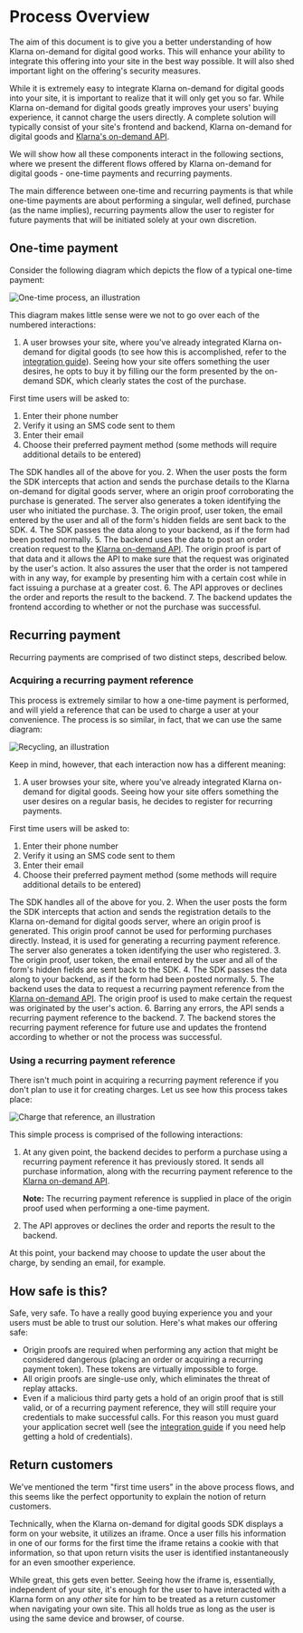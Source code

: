 # Process Overview
The aim of this document is to give you a better understanding of how Klarna on-demand for digital good works. This will enhance your ability to integrate this offering into your site in the best way possible. It will also shed important light on the offering's security measures.

While it is extremely easy to integrate Klarna on-demand for digital goods into your site, it is important to realize that it will only get you so far. While Klarna on-demand for digital goods greatly improves your users' buying experience, it cannot charge the users directly. A complete solution will typically consist of your site's frontend and backend, Klarna on-demand for digital goods and [Klarna's on-demand API](http://docs.inapp.apiary.io/).

We will show how all these components interact in the following sections, where we present the different flows offered by Klarna on-demand for digital goods - one-time payments and recurring payments.

The main difference between one-time and recurring payments is that while one-time payments are about performing a singular, well defined, purchase (as the name implies), recurring payments allow the user to register for future payments that will be initiated solely at your own discretion.

## One-time payment
Consider the following diagram which depicts the flow of a typical one-time payment:

![One-time process, an illustration](process_one_time.png)

This diagram makes little sense were we not to go over each of the numbered interactions:

1. A user browses your site, where you've already integrated Klarna on-demand for digital goods (to see how this is accomplished, refer to the [integration guide](integration.md)). Seeing how your site offers something the user desires, he opts to buy it by filling our the form presented by the on-demand SDK, which clearly states the cost of the purchase.

  First time users will be asked to:
  1. Enter their phone number
  2. Verify it using an SMS code sent to them
  3. Enter their email
  4. Choose their preferred payment method (some methods will require additional details to be entered)

  The SDK handles all of the above for you.
2. When the user posts the form the SDK intercepts that action and sends the purchase details to the Klarna on-demand for digital goods server, where an origin proof corroborating the purchase is generated. The server also generates a token identifying the user who initiated the purchase.
3. The origin proof, user token, the email entered by the user and all of the form's hidden fields are sent back to the SDK.
4. The SDK passes the data along to your backend, as if the form had been posted normally.
5. The backend uses the data to post an order creation request to the [Klarna on-demand API](http://docs.inapp.apiary.io/#orders). The origin proof is part of that data and it allows the API to make sure that the request was originated by the user's action. It also assures the user that the order is not tampered with in any way, for example by presenting him with a certain cost while in fact issuing a purchase at a greater cost.
6. The API approves or declines the order and reports the result to the backend.
7. The backend updates the frontend according to whether or not the purchase was successful.

## Recurring payment
Recurring payments are comprised of two distinct steps, described below.

### Acquiring a recurring payment reference
This process is extremely similar to how a one-time payment is performed, and will yield a reference that can be used to charge a user at your convenience. The process is so similar, in fact, that we can use the same diagram:

![Recycling, an illustration](process_one_time.png)

Keep in mind, however, that each interaction now has a different meaning:

1. A user browses your site, where you've already integrated Klarna on-demand for digital goods. Seeing how your site offers something the user desires on a regular basis, he decides to register for recurring payments.

  First time users will be asked to:
  1. Enter their phone number
  2. Verify it using an SMS code sent to them
  3. Enter their email
  4. Choose their preferred payment method (some methods will require additional details to be entered)

  The SDK handles all of the above for you.
2. When the user posts the form the SDK intercepts that action and sends the registration details to the Klarna on-demand for digital goods server, where an origin proof is generated. This origin proof cannot be used for performing purchases directly. Instead, it is used for generating a recurring payment reference. The server also generates a token identifying the user who registered.
3. The origin proof, user token, the email entered by the user and all of the form's hidden fields are sent back to the SDK.
4. The SDK passes the data along to your backend, as if the form had been posted normally.
5. The backend uses the data to request a recurring payment reference from the [Klarna on-demand API](http://docs.inapp.apiary.io/#recurringpayments). The origin proof is used to make certain the request was originated by the user's action.
6. Barring any errors, the API sends a recurring payment reference to the backend.
7. The backend stores the recurring payment reference for future use and updates the frontend according to whether or not the process was successful.

### Using a recurring payment reference
There isn't much point in acquiring a recurring payment reference if you don't plan to use it for creating charges. Let us see how this process takes place:

![Charge that reference, an illustration](process_charge_reference.png)

This simple process is comprised of the following interactions:

1. At any given point, the backend decides to perform a purchase using a recurring payment reference it has previously stored. It sends all purchase information, along with the recurring payment reference to the [Klarna on-demand API](http://docs.inapp.apiary.io/#orders).

   **Note:** The recurring payment reference is supplied in place of the origin proof used when performing a one-time payment.
2. The API approves or declines the order and reports the result to the backend.

At this point, your backend may choose to update the user about the charge, by sending an email, for example.

## How safe is this?
Safe, very safe. To have a really good buying experience you and your users must be able to trust our solution. Here's what makes our offering safe:

* Origin proofs are required when performing any action that might be considered dangerous (placing an order or acquiring a recurring payment token). These tokens are virtually impossible to forge.
* All origin proofs are single-use only, which eliminates the threat of replay attacks.
* Even if a malicious third party gets a hold of an origin proof that is still valid, or of a recurring payment reference, they will still require your credentials to make successful calls. For this reason you must guard your application secret well (see the [integration guide](integration.md) if you need help getting a hold of credentials).

## Return customers
We've mentioned the term "first time users" in the above process flows, and this seems like the perfect opportunity to explain the notion of return customers.

Technically, when the Klarna on-demand for digital goods SDK displays a form on your website, it utilizes an iframe. Once a user fills his information in one of our forms for the first time the iframe retains a cookie with that information, so that upon return visits the user is identified instantaneously for an even smoother experience.

While great, this gets even better. Seeing how the iframe is, essentially, independent of your site, it's enough for the user to have interacted with a Klarna form on any *other* site for him to be treated as a return customer when navigating your own site. This all holds true as long as the user is using the same device and browser, of course.